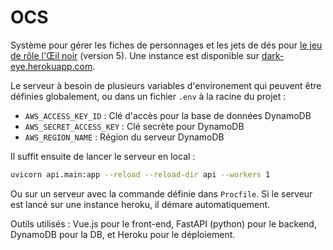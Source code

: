 # OCS

Système pour gérer les fiches de personnages et les jets de dés pour [le jeu de rôle l'Œil noir](https://fr.wikipedia.org/wiki/L%27%C5%92il_noir) (version 5). Une instance est disponible sur [dark-eye.herokuapp.com](dark-eye.herokuapp.com).

Le serveur à besoin de plusieurs variables d'environement qui peuvent être définies globalement, ou dans un fichier `.env` à la racine du projet :
- `AWS_ACCESS_KEY_ID` : Clé d'accès pour la base de données DynamoDB
- `AWS_SECRET_ACCESS_KEY` : Clé secrète pour DynamoDB
- `AWS_REGION_NAME` : Région du serveur DynamoDB

Il suffit ensuite de lancer le serveur en local :

```bash
uvicorn api.main:app --reload --reload-dir api --workers 1
```

Ou sur un serveur avec la commande définie dans `Procfile`. Si le serveur est lancé sur une instance heroku, il démare automatiquement.

Outils utilisés : Vue.js pour le front-end, FastAPI (python) pour le backend, DynamoDB pour la DB, et Heroku pour le déploiement.
